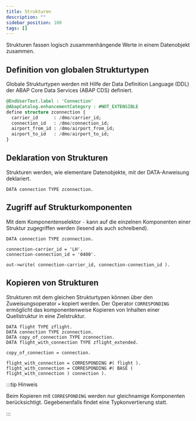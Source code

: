 ```yaml
---
title: Strukturen
description: ""
sidebar_position: 100
tags: []
---
```


Strukturen fassen logisch zusammenhängende Werte in einem Datenobjekt zusammen.

## Definition von globalen Strukturtypen

Globale Strukturtypen werden mit Hilfe der Data Definition Language (DDL) der ABAP Core Data Services (ABAP CDS) definiert.

```sql showLineNumbers
@EndUserText.label : 'Connection'
@AbapCatalog.enhancementCategory : #NOT_EXTENSIBLE
define structure zconnection {
  carrier_id      : /dmo/carrier_id;
  connection_id   : /dmo/connection_id;
  airport_from_id : /dmo/airport_from_id;
  airport_to_id   : /dmo/airport_to_id;
}
```

## Deklaration von Strukturen

Strukturen werden, wie elementare Datenobjekte, mit der DATA-Anweisung deklariert.

```abap showLineNumbers
DATA connection TYPE zconnection.
```

## Zugriff auf Strukturkomponenten

Mit dem Komponentenselektor `-` kann auf die einzelnen Komponenten einer Struktur zugegriffen werden (lesend als auch schreibend).

```abap showLineNumbers
DATA connection TYPE zconnection.

connection-carrier_id = 'LH'.
connection-connection_id = '0400'.

out->write( connection-carrier_id, connection-connection_id ).
```

## Kopieren von Strukturen

Strukturen mit dem gleichen Strukturtypen können über den Zuweisungsoperator `=` kopiert werden. Der Operator `CORRESPONDING` ermöglicht das komponentenweise Kopieren von Inhalten einer Quellstruktur in eine Zielstruktur.

```abap showLineNumbers
DATA flight TYPE zflight.
DATA connection TYPE zconnection.
DATA copy_of_connection TYPE zconnection.
DATA flight_with_connection TYPE zflight_extended.

copy_of_connection = connection.

flight_with_connection = CORRESPONDING #( flight ).
flight_with_connection = CORRESPONDING #( BASE ( flight_with_connection ) connection ).
```

:::tip Hinweis

Beim Kopieren mit `CORRESPONDING` werden nur gleichnamige Komponenten berücksichtigt. Gegebenenfalls findet eine Typkonvertierung statt.

:::
